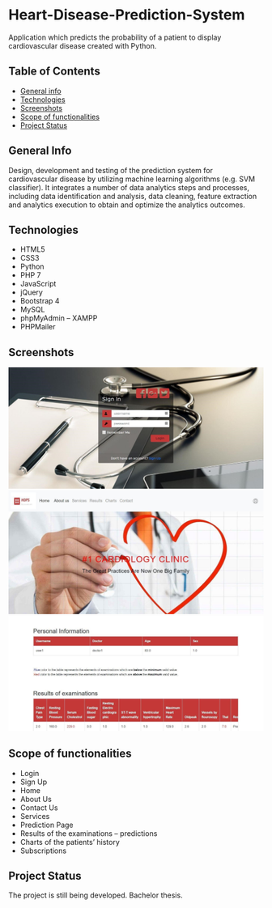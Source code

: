 # Heart-Disease-Prediction-System
Application which predicts the probability of a patient to display cardiovascular disease created with Python.  
## Table of Contents

* [General info](#general-info)
* [Technologies](#technologies)
* [Screenshots](#screenshots)
* [Scope of functionalities](#scope-of-functionalities)
* [Project Status](#project-status)

## General Info
Design, development and testing of the prediction system for cardiovascular disease by utilizing machine learning algorithms (e.g. SVM classifier). It integrates a number of data analytics steps and processes, including data identification and analysis, data cleaning, feature extraction and analytics execution to obtain and optimize the analytics outcomes.

## Technologies
* HTML5
* CSS3
* Python
* PHP 7
* JavaScript
* jQuery
* Bootstrap 4
* MySQL
* phpMyAdmin – XAMPP
* PHPMailer

## Screenshots
![photo1](https://github.com/AndreasPr/Heart-disease-Prediction-System/blob/master/photo1.jpg)
![photo2](https://github.com/AndreasPr/Heart-disease-Prediction-System/blob/master/photo2.jpg)
![photo3](https://github.com/AndreasPr/Heart-disease-Prediction-System/blob/master/photo3.jpg)

## Scope of functionalities
* Login
* Sign Up
* Home
* About Us
* Contact Us
* Services
* Prediction Page
* Results of the examinations – predictions
* Charts of the patients’ history
* Subscriptions

## Project Status
The project is still being developed. Bachelor thesis.
